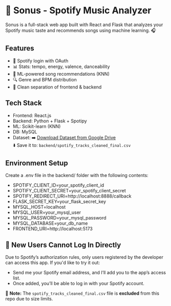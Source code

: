 # 🎵 Sonus - Spotify Music Analyzer

Sonus is a full-stack web app built with React and Flask that analyzes your Spotify music taste and recommends songs using machine learning. 🎧

## Features

- 🔐 Spotify login with OAuth
- 📊 Stats: tempo, energy, valence, danceability
- 🤖 ML-powered song recommendations (KNN)
- 🔍 Genre and BPM distribution
- 📁 Clean separation of frontend & backend

## Tech Stack

- Frontend: React.js
- Backend: Python + Flask + Spotipy
- ML: Scikit-learn (KNN)
- DB: MySQL
- Dataset: ➡️ [Download Dataset from Google Drive](https://drive.google.com/file/d/12iO5maTWpShuCLXwLrTNpQWj7j0jmtuN/view?usp=sharing)  
           ⬇️ Save it to: `backend/spotify_tracks_cleaned_final.csv`

## Environment Setup

Create a .env file in the backend/ folder with the following contents:

- SPOTIFY_CLIENT_ID=your_spotify_client_id
- SPOTIFY_CLIENT_SECRET=your_spotify_client_secret
- SPOTIFY_REDIRECT_URI=http://localhost:8888/callback
- FLASK_SECRET_KEY=your_flask_secret_key
- MYSQL_HOST=localhost
- MYSQL_USER=your_mysql_user
- MYSQL_PASSWORD=your_mysql_password
- MYSQL_DATABASE=your_db_name
- FRONTEND_URI=http://localhost:5173

## 🚧 New Users Cannot Log In Directly
Due to Spotify’s authorization rules, only users registered by the developer can access this app. If you'd like to try it out:

- Send me your Spotify email address, and I’ll add you to the app’s access list.
- Once added, you’ll be able to log in with your Spotify account.

📁 **Note:** The `spotify_tracks_cleaned_final.csv` file is **excluded** from this repo due to size limits. 
